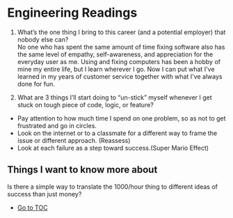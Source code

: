 # Engineering Readings

1. What’s the one thing I bring to this career (and a potential employer) that nobody else can?  
  No one who has spent the same amount of time fixing software also has the same level of empathy, self-awareness, and appreciation for the everyday user as me.  Using and fixing computers has been a hobby of mine my entire life, but I learn wherever I go.  Now I can put what I've learned in my years of customer service together with what I've always done for fun.  

2. What are 3 things I’ll start doing to “un-stick” myself whenever I get stuck on tough piece of code, logic, or feature?  
- Pay attention to how much time I spend on one problem, so as not to get frustrated and go in circles.  
- Look on the internet or to a classmate for a different way to frame the issue or different approach.  (Reassess)
- Look at each failure as a step toward success.(Super Mario Effect)  

## Things I want to know more about

Is there a simple way to translate the 1000/hour thing to different ideas of success than just money?  

- [Go to TOC](README.md)
